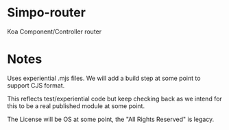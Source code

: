 # Simpo-router
Koa Component/Controller router

# Notes
Uses experiential .mjs files.  We will add a build step at some point to support CJS format.

This reflects test/experiential code but keep checking back as we intend for this to be a real published module at some point.

The License will be OS at some point, the "All Rights Reserved" is legacy.
